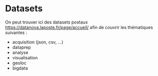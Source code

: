 # Datasets

On peut trouver ici des datasets postaux <https://datanova.laposte.fr/page/accueil/> afin de couvrir les thématiques suivantes :

- acquisition (json, csv, …)
- dataprep
- analyse
- visualisation
- geoloc
- bigdata
